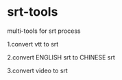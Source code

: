 # srt-tools

multi-tools for srt process

1.convert vtt to srt

2.convert ENGLISH srt to CHINESE srt

3.convert video to srt


